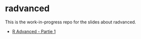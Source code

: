 # radvanced

<!-- badges: start -->
<!-- badges: end -->

This is the work-in-progress repo for the slides about radvanced.

* [R Advanced - Partie 1](https://mcanouil.github.io/radvanced/radvanced-1.html)
